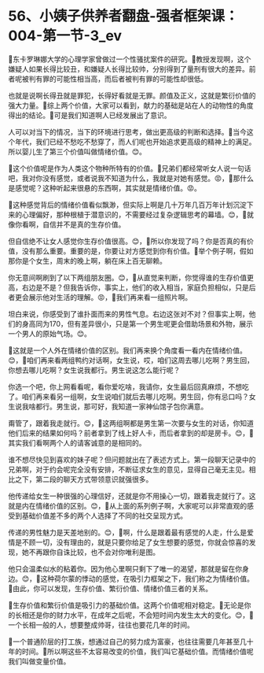 # 56、小姨子供养者翻盘-强者框架课：004-第一节-3_ev

🎼东卡罗琳娜大学的心理学家曾做过一个性骚扰案件的研究。🎼教授发现啊，这个嫌疑人如果长得比较丑，和嫌疑人长得比较帅，分别得到了量刑有很大的差异。前者呢被判有罪的可能性相当高，而后者被判有罪的可能性却很低。

也就是说啊长得丑就是罪犯，长得好看就是无罪。颜值及正义，这就是繁衍价值的强大力量。🎼综上两个价值，大家可以看到，献力的基础是站在人的动物性的角度得出的结论。🎼可是我们知道啊人已经发展出了意识。

人可以对当下的情况，当下的环境进行思考，做出更高级的判断和选择。🎼当今这个年代，我们已经不愁吃不愁穿了，而人们呢也开始追求更高级的精神上的满足。所以婴儿生了第三个价值叫做情绪价值。😊。

🎼这个价值呢是作为人类这个物种所特有的价值。🎼兄弟们都经常听女人说一句话吧，我对你没有感觉，或者说我不知道为什么，我就是对她有感觉。😡，🎼那什么是感觉呢？这种听起来很悬的东西啊，其实就是情绪价值。😡。

🎼这种感觉背后的情绪价值看似飘渺，但实际上啊是几十万年几百万年计划沉淀下来的心理偏好，那种根植于潜意识的，不需要经过复杂逻辑思考的幕墙。😊，🎼就像你看啊，自信并不是真的生存价值。

但自信绝不让女人感觉你生存价值很高。😊，🎼所以你发现了吗？你是否真的有价值，没有那么重要。重要的是，你要让对方感觉到你有价值。🎼举个例子啊，假如那你是个女生，周末的晚上啊，躺在床上百无聊赖。

你无意间啊刷到了以下两组朋友圈。😊，🎼从直觉来判断，你觉得谁的生存价值更高，右边是不是？但我告诉你，事实上，他们的收入相当，家庭负担相似，只是后者更会展示他对生活的理解。😡，🎼我们再来看一组照片啊。

坦白来说，你感受到了谁扑面而来的男性气息。右边这张对不对？但事实上啊，他们的身高同为170，但有差异很小，只是第一个男生呢更会借助场景和外物，展示一个男人的原始气场。😊。

🎼这就是一个人外在情绪价值的区别。我们再来换个角度看一看内在情绪价值。😊，🎼咱们再来看两组鸭约对话啊，女生说，哎，咱们这周去哪儿吃啊？男生回，你想去哪儿吃啊？女生说我都行。男生说这怎么能行呢？

你选一个吧，你上网看看呢，看你爱吃啥，我请你，女生最后回真麻烦，不想吃了。咱们再来看另一组啊，女生说咱们就后去哪儿吃啊。男生回，你有忌口吗？女生说我啥都行。男生说，那可好，我知道一家神仙馆子包你满意。

甭管了，跟着我走就行。😊，🎼这两组啊都是男生第一次要与女生的对话，你知道他们后来的结果如何吗？前者拿到了线上好人卡，而后者拿到的却是房卡。😊，🎼其实我们看啊两个人的请客诚意的是相同的。

谁不想尽快见到喜欢的妹子呢？但问题就出在了表述方式上。第一段聊天记录中的兄弟啊，对于约会呢完全没有安排，不断征求女生的意见，显得自己毫无主见。相比之下，第二段的聊天方式带领意识就强很多。

他传递给女生一种很强的心理信好，还就是你不用操心一切，跟着我走就行了。这就是内在情绪价值的区别。😊，🎼从上面的系列例子啊，大家呢可以非常直观的感受到基础价值差不多的两个人选择了不同的社交呈现方式。

传递的男性魅力是天差地别的。😊，🎼啊，什么是跟着最有感觉的人走，什么是爱情是不顾一切，没有理由的，就是只要你给足了女生想要的感觉，你就会惊喜的发现，她不再跟你自诛比较，也不会对你唯利是图。

他只会温柔似水的粘着你。因为他心里啊只剩下了唯一的渴望，那就是留在你身边。😊，🎼这种荷尔蒙的悸动的感觉，在吸引力框架之下，我们称之为情绪价值。🎼由此，你可以发现，生存价值、繁衍价值、情绪价值三者的关系。

🎼生存价值和繁衍价值是吸引力的基础价值。这两个价值呢相对稳定。🎼无论是你的长相还是你的财力水平，在成年之后呢，不会短时间内发生太大的变化。😊，🎼一个长相一般的人，想要整成帅哥，往往也要花几年的时间。

🎼一个普通阶层的打工族，想通过自己的努力成为富豪，也往往需要几年甚至几十年的时间。🎼所以啊这些不太容易改变的价值，我们叫它基础价值。而情绪价值呢我们叫做变量价值。

